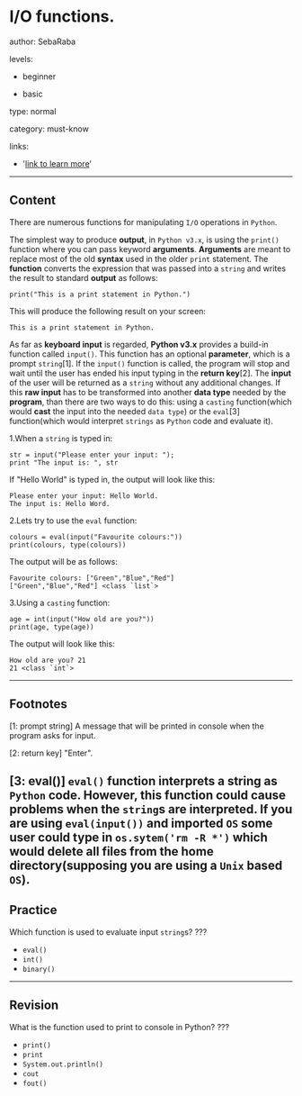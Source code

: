 # I/O functions.
author: SebaRaba

levels:

  - beginner

  - basic

type: normal

category: must-know

links:

  - '[link to learn more](https://www.tutorialspoint.com/python/python_files_io.htm)'

---
## Content

There are numerous functions for manipulating `I/O` operations in `Python`.

The simplest way to produce **output**, in `Python v3.x`, is using the `print()` function where you can pass keyword **arguments**. **Arguments** are meant to replace most of the old **syntax** used in the older `print` statement. The **function** converts the expression that was passed into a `string` and writes the result to standard **output** as follows:

```
print("This is a print statement in Python.")
```
This will produce the following result on your screen:

```
This is a print statement in Python.
```

As far as **keyboard input** is regarded, **Python v3.x** provides a build-in function called `input()`. This function has an optional **parameter**, which is a prompt `string`[1].  If the `input()` function is called, the program will stop and wait until the user has ended his input typing in the **return key**[2].
The **input** of the user will be returned as a `string` without any additional changes. If this **raw input** has to be transformed into another **data type** needed by the **program**, than there are two ways to do this: using a `casting` function(which would **cast** the input into the needed `data type`) or the `eval`[3] function(which would interpret `strings` as `Python` code and evaluate it).

1.When a `string` is typed in:
```
str = input("Please enter your input: ");
print "The input is: ", str
```
If "Hello World" is typed in, the output will look like this:

```
Please enter your input: Hello World.
The input is: Hello Word.
```
2.Lets try to use the `eval` function:

```
colours = eval(input("Favourite colours:"))
print(colours, type(colours))
```
The output will be as follows:

```
Favourite colours: ["Green","Blue","Red"]
["Green","Blue","Red"] <class `list`>
```
3.Using a `casting` function:

```
age = int(input("How old are you?"))
print(age, type(age))
```
The output will look like this:

```
How old are you? 21
21 <class `int`>
```

---
## Footnotes
[1: prompt string]
A message that will be printed in console when the program asks for input.

[2: return key]
"Enter".

[3: eval()]
`eval()` function interprets a string as `Python` code. However, this function could cause problems when the `string`s are interpreted. If you are using `eval(input())` and imported `OS` some user could type in `os.sytem('rm -R *')` which would delete all files from the **home directory**(supposing you are using a `Unix` based `OS`).
---
## Practice

Which function is used to evaluate input `string`s?
???

* `eval()`
* `int()`
* `binary()`

---
## Revision


What is the function used to print to console in Python?
???

* `print()`
* `print`
* `System.out.println()`
* `cout`
* `fout()`
